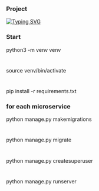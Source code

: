 ### Project
[![Typing SVG](https://readme-typing-svg.herokuapp.com?color=%2336BCF7&lines=Микросервисы+на+Django+REST+framework+ )](https://git.io/typing-svg)

### Start
python3 -m venv venv
#
source venv/bin/activate
#
pip install -r requirements.txt

### for each microservice
python manage.py makemigrations
#
python manage.py migrate
#
python manage.py createsuperuser
#
python manage.py runserver
